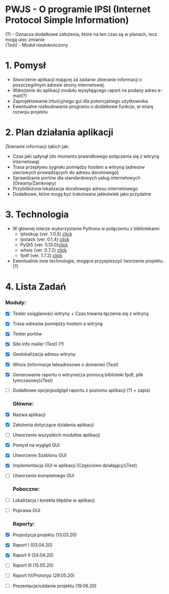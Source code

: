 # PWJS - O programie  IPSI (Internet Protocol Simple Information)
(?) - Oznacza dodatkowe założenia, które na ten czas są w planach, lecz mogą ulec zmianie <br>
(Test) - Moduł niedokończony
# 1. Pomysł 
- Stworzenie aplikacji mającej za zadanie zbieranie informacji o poszczególnym adresie strony internetowej.
- Wdrożenie do aplikacji modułu wysyłającego raport na podany adres e-mail(?)
- Zaprojektowanie intuicyjnego gui dla potencjalnego użytkownika. 
- Ewentualne rozbudowanie programu o dodatkowe funkcje, w miarę rozwoju projektu 
# 2. Plan działania aplikacji
Zbieranie informacji takich jak:
- Czas jaki upłynął (do momentu prawidłowego połączenia się z witryną internetową)
- Trasa przepływu sygnału pomiędzy hostem a witryną (adresów sieciowych prowadzących do adresu docelowego)
- Sprawdzanie portów dla standardowych usług internetowych (Otwarty/Zamknięty)
- Przyblibiżona lokalizacja docelowego adresu internetowego
- Dodatkowe, które mogą być trakotwane jakkolwiek jako przydatne 
# 3. Technologia 
- W głównej mierze wykorzystanie Pythona w połączeniu z bibliotekami:
  - iplookup (ver. 1.0.5) [click](https://pypi.org/project/iplookup/) 
  - ipstack  (ver. 0.1.4) [click](https://pypi.org/project/ipstack/)
  - PyQt5    (ver. 5.13.0)[click](https://pypi.org/project/PyQt5/)
  - whois    (ver. 0.7.2) [click](https://pypi.org/project/python-whois/0.7.2/)
  - fpdf     (ver. 1.7.2) [click](https://pypi.org/project/fpdf/) 
- Ewentualnie inne technologie, mogące przyspieszyć tworzenie projektu. (?)
# 4. Lista Zadań
  ### Moduły:
- [x] Tester osiąglaności witryny + Czas trwania łączenia się z witryną
- [x] Trasa adresów pomiędzy hostem a witryną 
- [x] Tester portów
- [x] Site info mailer (Test) (?) 
- [x] Geolokalizacja adresu witryny
- [x] Whois (informacje teleadresowe o domenie) (Test)
- [x] Generowanie raportu o witrynie(za pomocą biblioteki fpdf, plik tymczasowy)(Test) 
- [ ] Dodatkowe opcje(podgląd raportu z poziomu aplikacji (?) + zapis)
  
  ### Główne:
- [x] Nazwa aplikacji
- [x] Założenia dotyczące działania aplikacji
- [ ] Utworzenie wszystkich modułów aplikacji
- [x] Pomysł na wygląd GUI
- [x] Utworzenie Szablonu GUI
- [x] Implementacja GUI w aplikacji (Częściowo działający)(Test)
- [ ] Utworzenie kompletnego GUI
  
  ### Poboczne:
- [ ] Lokalizacja i korekta błędów w aplikacji
- [ ] Poprawa GUI 

  ### Raporty:
 - [x] Propozycja projektu (13.03.20)
 - [x] Raport I (03.04.20)
 - [x] Raport II (24.04.20)
 - [ ] Raport III (15.05.20)
 - [ ] Raport IV/Prototyp (29.05.20)
 - [ ] Prezentacje/oddanie projektu (19.06.20)




